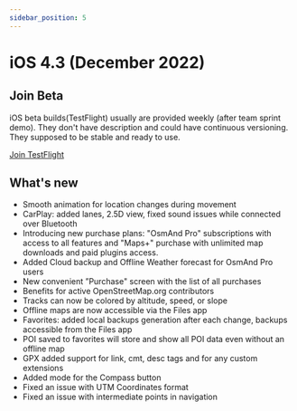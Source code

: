 ```yaml
---
sidebar_position: 5
---
```


# iOS 4.3 (December 2022)

## Join Beta

iOS beta builds(TestFlight) usually are provided weekly (after team sprint demo). They don't have description and could have continuous versioning. They supposed to be stable and ready to use.

<div>
  <a class="button button--active" href="https://testflight.apple.com/join/7poGNCKy">Join TestFlight</a>
</div>

## What's new

<!-- [Read the release article](https://osmand.net/blog/osmand-ios-4-3-released) -->

* Smooth animation for location changes during movement
* CarPlay: added lanes, 2.5D view, fixed sound issues while connected over Bluetooth
* Introducing new purchase plans: "OsmAnd Pro" subscriptions with access to all features and "Maps+" purchase with unlimited map downloads and paid plugins access.
* Added Cloud backup and Offline Weather forecast for OsmAnd Pro users
* New convenient ”Purchase" screen with the list of all purchases
* Benefits for active OpenStreetMap.org contributors
* Tracks can now be colored by altitude, speed, or slope
* Offline maps are now accessible via the Files app
* Favorites: added local backups generation after each change, backups accessible from the Files app
* POI saved to favorites will store and show all POI data even without an offline map
* GPX added support for link, cmt, desc tags and for any custom extensions
* Added mode for the Compass button
* Fixed an issue with UTM Coordinates format
* Fixed an issue with intermediate points in navigation
